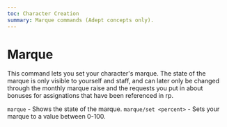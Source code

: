 ```yaml
---
toc: Character Creation
summary: Marque commands (Adept concepts only).
---
```

# Marque
This command lets you set your character's marque. The state of the marque is only visible to yourself and staff, and can later only be changed through the monthly marque raise and the requests you put in about bonuses for assignations that have been referenced in rp.

`marque` - Shows the state of the marque.
`marque/set <percent>` - Sets your marque to a value between 0-100.